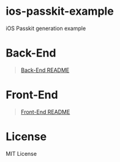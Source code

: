 # ios-passkit-example
iOS Passkit generation example

# Back-End
> [Back-End README](../master/backend/README.md)

# Front-End
> [Front-End README](../master/frontend/README.md)

# License
MIT License
